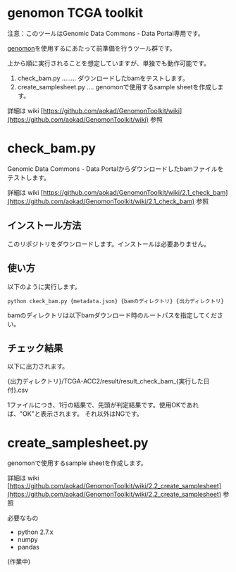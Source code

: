 # genomon TCGA toolkit

注意：このツールはGenomic Data Commons - Data Portal専用です。

[genomon](https://github.com/Genomon-Project/GenomonPipeline)を使用するにあたって前準備を行うツール群です。

上から順に実行されることを想定していますが、単独でも動作可能です。

 1. check_bam.py      ........ ダウンロードしたbamをテストします。
 2. create_samplesheet.py       .... genomonで使用するsample sheetを作成します。
 
詳細は wiki [https://github.com/aokad/GenomonToolkit/wiki](https://github.com/aokad/GenomonToolkit/wiki) 参照

# check_bam.py

Genomic Data Commons - Data Portalからダウンロードしたbamファイルをテストします。

詳細は wiki [https://github.com/aokad/GenomonToolkit/wiki/2.1_check_bam](https://github.com/aokad/GenomonToolkit/wiki/2.1_check_bam) 参照

## インストール方法

このリポジトリをダウンロードします。インストールは必要ありません。

## 使い方

以下のように実行します。

```
python ckeck_bam.py {metadata.json} {bamのディレクトリ} {出力ディレクトリ}
```

bamのディレクトリは以下bamダウンロード時のルートパスを指定してください。

## チェック結果

以下に出力されます。

{出力ディレクトリ}/TCGA-ACC2/result/result_check_bam_{実行した日付}.csv

1ファイルにつき、1行の結果で、先頭が判定結果です。使用OKであれば、"OK"と表示されます。
それ以外はNGです。

# create_samplesheet.py

genomonで使用するsample sheetを作成します。

詳細は wiki [https://github.com/aokad/GenomonToolkit/wiki/2.2_create_samplesheet](https://github.com/aokad/GenomonToolkit/wiki/2.2_create_samplesheet) 参照

必要なもの

 - python 2.7.x
 - numpy
 - pandas

(作業中)
